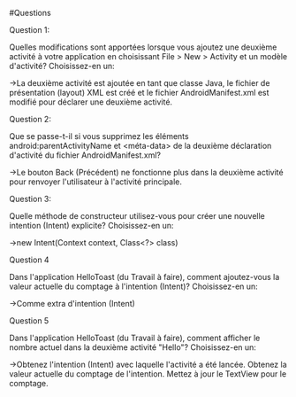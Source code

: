 #Questions

Question 1:

Quelles modifications sont apportées lorsque vous ajoutez une deuxième activité à votre application en choisissant File > New > Activity et un modèle d'activité? Choisissez-en un:

->La deuxième activité est ajoutée en tant que classe Java, le fichier de présentation (layout) XML est créé et le fichier AndroidManifest.xml est modifié pour déclarer une deuxième activité.

Question 2:

Que se passe-t-il si vous supprimez les éléments android:parentActivityName et <méta-data> de la deuxième déclaration d'activité du fichier AndroidManifest.xml?

->Le bouton Back (Précédent) ne fonctionne plus dans la deuxième activité pour renvoyer l'utilisateur à l'activité principale.

Question 3:

Quelle méthode de constructeur utilisez-vous pour créer une nouvelle intention (Intent) explicite? Choisissez-en un:

->new Intent(Context context, Class<?> class)

Question 4

Dans l'application HelloToast (du Travail à faire), comment ajoutez-vous la valeur actuelle du comptage à l'intention (Intent)? Choisissez-en un:

->Comme extra d'intention (Intent)

Question 5

Dans l'application HelloToast (du Travail à faire), comment afficher le nombre actuel dans la deuxième activité "Hello"? Choisissez-en un:

->Obtenez l'intention (Intent) avec laquelle l'activité a été lancée.
  Obtenez la valeur actuelle du comptage de l'intention.
  Mettez à jour le TextView pour le comptage.
